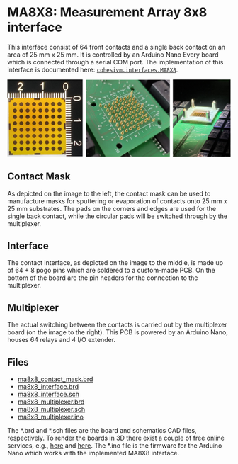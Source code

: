 # MA8X8: Measurement Array 8x8 interface

This interface consist of 64 front contacts and a single back contact on an area of 25&nbsp;mm x 25&nbsp;mm. It is 
controlled by an Arduino Nano Every board which is connected through a serial COM port. The implementation of this 
interface is documented here: [``cohesivm.interfaces.MA8X8``](https://cohesivm.readthedocs.io/en/latest/reference/interfaces.html#cohesivm.interfaces.MA8X8).

![MA8X8 Contact Mask, Interface, and Multiplexer](ma8x8.png)


## Contact Mask

As depicted on the image to the left, the contact mask can be used to manufacture masks for sputtering or evaporation 
of contacts onto 25&nbsp;mm x 25&nbsp;mm substrates. The pads on the corners and edges are used for the single back 
contact, while the circular pads will be switched through by the multiplexer.


## Interface

The contact interface, as depicted on the image to the middle, is made up of 64 + 8 pogo pins which are soldered to a 
custom-made PCB. On the bottom of the board are the pin headers for the connection to the multiplexer.


## Multiplexer

The actual switching between the contacts is carried out by the multiplexer board (on the image to the right). This PCB 
is powered by an Arduino Nano, houses 64 relays and 4 I/O extender.


## Files

- [ma8x8_contact_mask.brd](./ma8x8_contact_mask.brd)
- [ma8x8_interface.brd](./ma8x8_interface.brd)
- [ma8x8_interface.sch](./ma8x8_interface.sch)
- [ma8x8_multiplexer.brd](./ma8x8_multiplexer.brd)
- [ma8x8_multiplexer.sch](./ma8x8_multiplexer.sch)
- [ma8x8_multiplexer.ino](./ma8x8_multiplexer.ino)

The *.brd and *.sch files are the board and schematics CAD files, respectively. To render the boards in 3D there exist 
a couple of free online services, e.g., [here](https://www.application-art.de/) and [here](https://www.altium.com/viewer).
The *.ino file is the firmware for the Arduino Nano which works with the implemented MA8X8 interface.
